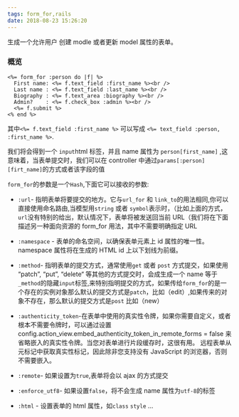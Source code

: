 ```yaml
---
tags: form_for,rails
date: 2018-08-23 15:26:20
---
```


生成一个允许用户 创建 modle 或者更新 model 属性的表单。

### 概览

```erb
<%= form_for :person do |f| %>
  First name: <%= f.text_field :first_name %><br />
  Last name : <%= f.text_field :last_name %><br />
  Biography : <%= f.text_area :biography %><br />
  Admin?    : <%= f.check_box :admin %><br />
  <%= f.submit %>
<% end %>
```

其中`<%= f.text_field :first_name %>` 可以写成 `<%= text_field :person, :first_name %>`.

我们将会得到一个 `input`html 标签，并且 name 属性为 `person[first_name]` ,这意味着，当表单提交时，我们可以在 controller 中通过`params[:person][firt_name]`的方式或者该字段的值

`form_for`的参数是一个`Hash`,下面它可以接收的参数:

- `:url`- 指明表单将要提交的地方。它与`url_for` 和 `link_to`的用法相同,你可以直接使用命名路由,当模型用`string` 或者 `symbol`表示时，（比如上面的方式，`url`没有特别的给出，默认情况下，表单将被发送回当前 URL（我们将在下面描述另一种面向资源的 form_for 用法，其中不需要明确指定 URL

- `:namespace` - 表单的命名空间，以确保表单元素上 id 属性的唯一性。 namespace 属性将在生成的 HTML id 上以下划线为前缀。

- `:method`- 指明表单的提交方式，通常使用`get` 或者 `post` 方式提交，如果使用 “patch”, “put”, “delete“ 等其他的方式提交时，会成生成一个 name 等于`_method`的隐藏`input`标签,来特别指明提交的方式，如果传给`form_for`的是一个存在的实例对象那么默认的提交方式是`patch`，比如（edit）,如果传来的对象不存在，那么默认的提交方式是`post` 比如（new）

- `:authenticity_token`-在表单中使用的真实性令牌，如果你需要自定义，或者根本不需要令牌时，可以通过设置 config.action_view.embed_authenticity_token_in_remote_forms = false 来省略嵌入的真实性令牌。当您对表单进行片段缓存时，这很有用。 远程表单从元标记中获取真实性标记，因此除非您支持没有 JavaScript 的浏览器，否则不需要嵌入。

- `:remote`- 如果设置为`true`,表单将会以 ajax 的方式提交

- `:enforce_utf8`- 如果设置`false`，将不会生成 name 属性为`utf-8`的标签

- `:html` - 设置表单的 html 属性，如`class` `style` ...
